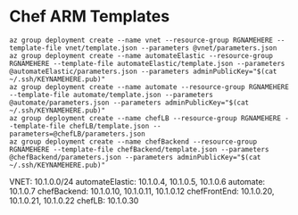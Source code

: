# Chef ARM Templates

```
az group deployment create --name vnet --resource-group RGNAMEHERE --template-file vnet/template.json --parameters @vnet/parameters.json
az group deployment create --name automateElastic --resource-group RGNAMEHERE --template-file automateElastic/template.json --parameters @automateElastic/parameters.json --parameters adminPublicKey="$(cat ~/.ssh/KEYNAMEHERE.pub)"
az group deployment create --name automate --resource-group RGNAMEHERE --template-file automate/template.json --parameters @automate/parameters.json --parameters adminPublicKey="$(cat ~/.ssh/KEYNAMEHERE.pub)"
az group deployment create --name chefLB --resource-group RGNAMEHERE --template-file chefLB/template.json --parameters=@chefLB/parameters.json
az group deployment create --name chefBackend --resource-group RGNAMEHERE --template-file chefBackend/template.json --parameters @chefBackend/parameters.json --parameters adminPublicKey="$(cat ~/.ssh/KEYNAMEHERE.pub)"
```


VNET: 10.1.0.0/24
automateElastic: 10.1.0.4, 10.1.0.5, 10.1.0.6
automate: 10.1.0.7
chefBackend: 10.1.0.10, 10.1.0.11, 10.1.0.12
chefFrontEnd: 10.1.0.20, 10.1.0.21, 10.1.0.22
chefLB: 10.1.0.30
